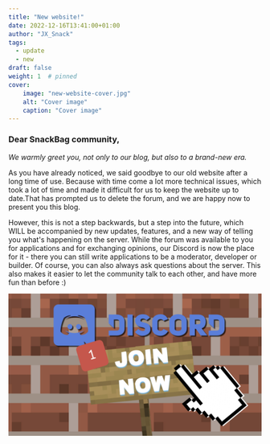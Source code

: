 ```yaml
---
title: "New website!"
date: 2022-12-16T13:41:00+01:00
author: "JX_Snack"
tags:
  - update
  - new
draft: false
weight: 1  # pinned
cover:
    image: "new-website-cover.jpg"
    alt: "Cover image"
    caption: "Cover image"
---
```


### Dear SnackBag community,
*We warmly greet you, not only to our blog, but also to a brand-new era.*

As you have already noticed, we said goodbye to our old website after a long time of use. Because with time come a lot more technical issues, which took a lot of time and made it difficult for us to keep the website up to date.That has prompted us to delete the forum, and we are happy now to present you this blog. 

However, this is not a step backwards, but a step into the future, which WILL be accompanied by new updates, features, and a new way of telling you what's happening on the server. While the forum was available to you for applications and for exchanging opinions, our Discord is now the place for it - there you can still write applications to be a moderator, developer or builder. Of course, you can also always ask questions about the server. This also makes it easier to let the community talk to each other, and have more fun than before :)

[![discord_invite.png](discord_invite.png)](https://link.snackbag.net/discord)
